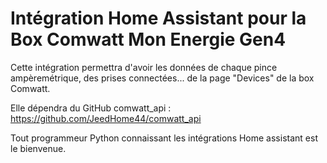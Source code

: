 # Intégration Home Assistant pour la Box Comwatt Mon Energie Gen4
Cette intégration permettra d'avoir les données de chaque pince ampèremétrique, des prises connectées... de la page "Devices" de la box Comwatt.

Elle dépendra du GitHub comwatt_api : https://github.com/JeedHome44/comwatt_api

Tout programmeur Python connaissant les intégrations Home assistant est le bienvenue.
